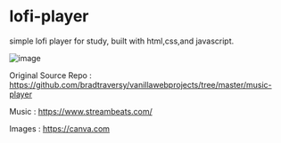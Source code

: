 # lofi-player

simple lofi player for study, built with html,css,and javascript.

![image](https://user-images.githubusercontent.com/61748274/115592169-1a80b400-a2fd-11eb-8e57-7560c8a0718e.png)

Original Source
Repo : https://github.com/bradtraversy/vanillawebprojects/tree/master/music-player

Music : https://www.streambeats.com/

Images : https://canva.com
